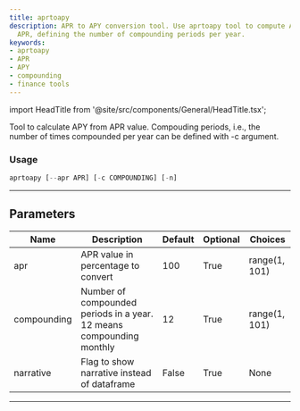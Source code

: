 ```yaml
---
title: aprtoapy
description: APR to APY conversion tool. Use aprtoapy tool to compute APY value from
  APR, defining the number of compounding periods per year.
keywords:
- aprtoapy
- APR
- APY
- compounding
- finance tools
---
```


import HeadTitle from '@site/src/components/General/HeadTitle.tsx';

<HeadTitle title="aprtoapy - Tools - Crypto - Reference | OpenBB Terminal Docs" />

Tool to calculate APY from APR value. Compouding periods, i.e., the number of times compounded per year can be defined with -c argument.

### Usage

```python
aprtoapy [--apr APR] [-c COMPOUNDING] [-n]
```

---

## Parameters

| Name | Description | Default | Optional | Choices |
| ---- | ----------- | ------- | -------- | ------- |
| apr | APR value in percentage to convert | 100 | True | range(1, 101) |
| compounding | Number of compounded periods in a year. 12 means compounding monthly | 12 | True | range(1, 101) |
| narrative | Flag to show narrative instead of dataframe | False | True | None |

---
